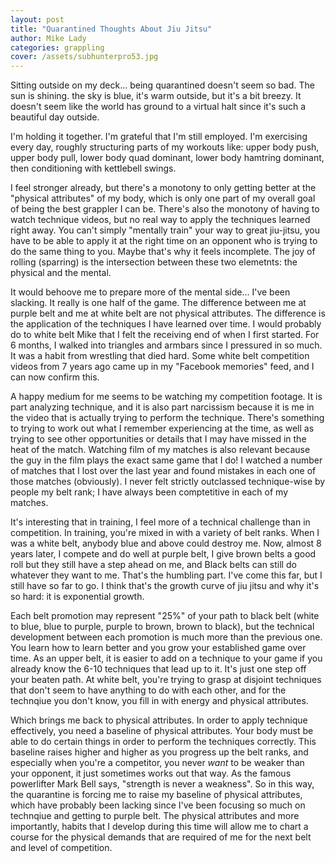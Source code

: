 ```yaml
---
layout: post
title: "Quarantined Thoughts About Jiu Jitsu"
author: Mike Lady
categories: grappling
cover: /assets/subhunterpro53.jpg
---
```


Sitting outside on my deck... being quarantined doesn't seem so bad. The sun is shining. the sky is blue, it's warm outside, but it's a bit breezy. It doesn't seem like the world has ground to a virtual halt since it's such a beautiful day outside. 

I'm holding it together. I'm grateful that I'm still employed. I'm exercising every day, roughly structuring parts of my workouts like: upper body push, upper body pull, lower body quad dominant, lower body hamtring dominant, then conditioning with kettlebell swings.

I feel stronger already, but there's a monotony to only getting better at the "physical attributes" of my body, which is only one part of my overall goal of being the best grappler I can be. There's also the monotony of having to watch technique videos, but no real way to apply the techniques learned right away. You can't simply "mentally train" your way to great jiu-jitsu, you have to be able to apply it at the right time on an opponent who is trying to do the same thing to you. Maybe that's why it feels incomplete. The joy of rolling (sparring) is the intersection between these two elemetnts: the physical and the mental. 

It would behoove me to prepare more of the mental side... I've been slacking. It really is one half of the game. The difference between me at purple belt and me at white belt are not physical attributes. The difference is the application of the techniques I have learned over time. I would probably do to white belt Mike that I felt the receiving end of when I first started. For 6 months, I walked into triangles and armbars since I pressured in so much. It was a habit from wrestling that died hard. Some white belt competition videos from 7 years ago came up in my "Facebook memories" feed, and I can now confirm this.

A happy medium for me seems to be watching my competition footage. It is part analyzing technique, and it is also part narcissism because it is me in the video that is actually trying to perform the technique. There's something to trying to work out what I remember experiencing at the time, as well as trying to see other opportunities or details that I may have missed in the heat of the match. Watching film of my matches is also relevant because the guy in the film plays the exact same game that I do! I watched a number of matches that I lost over the last year and found mistakes in each one of those matches (obviously). I never felt strictly outclassed technique-wise by people my belt rank; I have always been comptetitive in each of my matches. 

It's interesting that in training, I feel more of a technical challenge than in competition. In training, you're mixed in with a variety of belt ranks. When I was a white belt, anybody blue and above could destroy me. Now, almost 8 years later, I compete and do well at purple belt, I give brown belts a good roll but they still have a step ahead on me, and Black belts can still do whatever they want to me. That's the humbling part. I've come this far, but I still have so far to go. I think that's the growth curve of jiu jitsu and why it's so hard: it is exponential growth. 

Each belt promotion may represent "25%" of your path to black belt (white to blue, blue to purple, purple to brown, brown to black), but the technical development between each promotion is much more than the previous one. You learn how to learn better and you grow your established game over time. As an upper belt, it is easier to add on a technique to your game if you already know the 6-10 techniques that lead up to it. It's just one step off your beaten path. At white belt, you're trying to grasp at disjoint techniques that don't seem to have anything to do with each other, and for the technqiue you don't know, you fill in with energy and physical attributes.

Which brings me back to physical attributes. In order to apply technique effectively, you need a baseline of physical attributes. Your body must be able to do certain things in order to perform the techniques correctly. This baseline raises higher and higher as you progress up the belt ranks, and especially when you're a competitor, you never _want_ to be weaker than your opponent, it just sometimes works out that way. As the famous powerlifter Mark Bell says, "strength is never a weakness". So in this way, the quarantine is forcing me to raise my baseline of physical attributes, which have probably been lacking since I've been focusing so much on technqiue and getting to purple belt. The physical attributes and more importantly, habits that I develop during this time will allow me to chart a course for the physical demands that are required of me for the next belt and level of competition.
